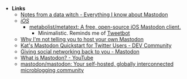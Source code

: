 - **Links**
	- [Notes from a data witch - Everything I know about Mastodon](https://blog.djnavarro.net/posts/2022-11-03_what-i-know-about-mastodon/)
	- *[iOS](Programming/Apple%20Technologies/Apple%20Platform%20Specifics/iOS.md)*
		- [metabolist/metatext: A free, open-source iOS Mastodon client.](https://github.com/metabolist/metatext)
			- Minimalistic. Reminds me of [Tweetbot](https://tapbots.com/tweetbot/)
	- [Why I'm not telling you to host your own Mastodon](https://www.youtube.com/watch?v=mqocW7DUFpg)
	- [Kat's Mastodon Quickstart for Twitter Users - DEV Community](https://dev.to/zkat/kat-s-mastodon-quickstart-for-twitter-users-39db)
	- [Giving social networking back to you - Mastodon](https://joinmastodon.org/)
	- [What is Mastodon? - YouTube](https://www.youtube.com/watch?v=IPSbNdBmWKE)
	- [mastodon/mastodon: Your self-hosted, globally interconnected microblogging community](https://github.com/mastodon/mastodon)